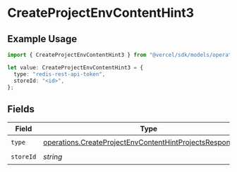 # CreateProjectEnvContentHint3

## Example Usage

```typescript
import { CreateProjectEnvContentHint3 } from "@vercel/sdk/models/operations/createprojectenv.js";

let value: CreateProjectEnvContentHint3 = {
  type: "redis-rest-api-token",
  storeId: "<id>",
};
```

## Fields

| Field                                                                                                                                    | Type                                                                                                                                     | Required                                                                                                                                 | Description                                                                                                                              |
| ---------------------------------------------------------------------------------------------------------------------------------------- | ---------------------------------------------------------------------------------------------------------------------------------------- | ---------------------------------------------------------------------------------------------------------------------------------------- | ---------------------------------------------------------------------------------------------------------------------------------------- |
| `type`                                                                                                                                   | [operations.CreateProjectEnvContentHintProjectsResponseType](../../models/operations/createprojectenvcontenthintprojectsresponsetype.md) | :heavy_check_mark:                                                                                                                       | N/A                                                                                                                                      |
| `storeId`                                                                                                                                | *string*                                                                                                                                 | :heavy_check_mark:                                                                                                                       | N/A                                                                                                                                      |
